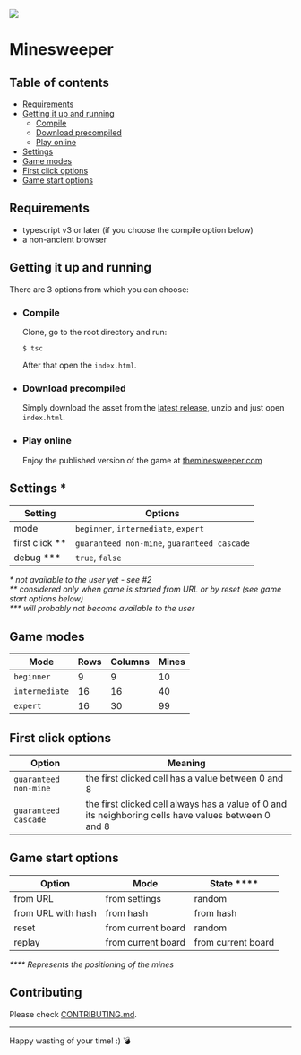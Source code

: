 ![](https://github.com/rdlf0/minesweeper/workflows/CI/CD/badge.svg)

# Minesweeper

## Table of contents
- [Requirements](#requirements)
- [Getting it up and running](#getting-it-up-and-running)
  - [Compile](#compile)
  - [Download precompiled](#download-precompiled)
  - [Play online](#play-online)
- [Settings](#settings-)
- [Game modes](#game-modes)
- [First click options](#first-click-options)
- [Game start options](#game-start-options)

## Requirements
- typescript v3 or later (if you choose the compile option below)
- a non-ancient browser

## Getting it up and running
There are 3 options from which you can choose:
- ### Compile
    Clone, go to the root directory and run:  
    ```
    $ tsc
    ```
    After that open the `index.html`.
- ### Download precompiled
    Simply download the asset from the [latest release](https://github.com/rdlf0/minesweeper/releases/latest), unzip and just open `index.html`.
- ### Play online  
    Enjoy the published version of the game at [theminesweeper.com](https://theminesweeper.com)

## Settings *
| Setting | Options |
| ------- | ------- |
| mode | `beginner`, `intermediate`, `expert` |
| first click ** | `guaranteed non-mine`, `guaranteed cascade` |
| debug *** | `true`, `false` |

_* not available to the user yet - see #2_  
_** considered only when game is started from URL or by reset (see game start options below)_  
_*** will probably not become available to the user_

## Game modes
| Mode | Rows | Columns | Mines |
| ------ | ---- | ----- | ----- |
| `beginner` | 9 | 9 | 10 |
| `intermediate` | 16 | 16 | 40 |
| `expert` | 16 | 30 | 99 |

## First click options
| Option | Meaning |
| ------ | ------- |
| `guaranteed non-mine` | the first clicked cell has a value between 0 and 8 |
| `guaranteed cascade` | the first clicked cell always has a value of 0 and its neighboring cells have values between 0 and 8 |

## Game start options
| Option | Mode | State **** |
| ------ | ---- | ----- |
| from URL | from settings | random |
| from URL with hash | from hash | from hash |
| reset | from current board | random |
| replay | from current board | from current board |

_**** Represents the positioning of the mines_

## Contributing
Please check [CONTRIBUTING.md](CONTRIBUTING.md).  
<hr>
Happy wasting of your time! :) 💣
